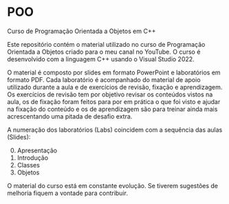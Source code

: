 # POO
Curso de Programação Orientada a Objetos em C++

Este repositório contém o material utilizado no curso de Programação Orientada a Objetos criado para o meu canal no YouTube. O curso é desenvolvido com a linguagem C++ usando o Visual Studio 2022.

O material é composto por slides em formato PowerPoint e laboratórios em formato PDF. Cada laboratório é acompanhado do material de apoio utilizado durante a aula e de exercícios de revisão, fixação e aprendizagem. Os exercícios de revisão tem por objetivo revisar os conteúdos vistos na aula, os de fixação foram feitos para por em prática o que foi visto e ajudar na fixação do conteúdo e os de aprendizagem são para treinar ainda mais acrescentando uma pitada de desafio extra.

A numeração dos laboratórios (Labs) coincidem com a sequência das aulas (Slides): 

00. Apresentação
01. Introdução
02. Classes
03. Objetos

O material do curso está em constante evolução. Se tiverem sugestões de melhoria fiquem a vontade para contribuir.
